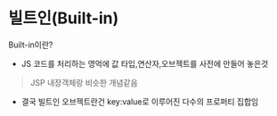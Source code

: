 # 빌트인(Built-in)

Built-in이란?

* JS 코드를 처리하는 영억에 값 타입,연산자,오브젝트를 사전에 만들어 놓은것

>  JSP 내장객체랑 비슷한 개념같음

* 결국 빌트인 오브젝트란건 key:value로 이루어진 다수의 프로퍼티 집합임



